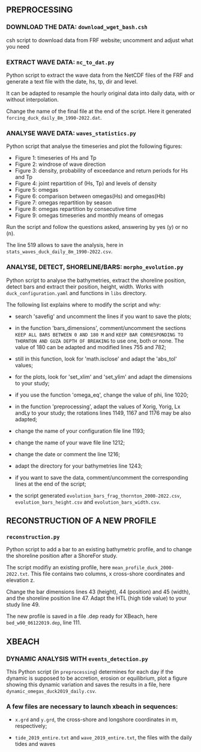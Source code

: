 ## PREPROCESSING
### DOWNLOAD THE DATA: `download_wget_bash.csh`

csh script to download data from FRF website; uncomment and adjust what you need

### EXTRACT WAVE DATA: `nc_to_dat.py`

Python script to extract the wave data from the NetCDF files of the FRF and generate a text file with the date, hs, tp, dir and level. 

It can be adapted to resample the hourly original data into daily data, with or without interpolation.

Change the name of the final file at the end of the script. Here it generated `forcing_duck_daily_8m_1990-2022.dat`.

### ANALYSE WAVE DATA: `waves_statistics.py`

Python script that analyse the timeseries and plot the following figures:
- Figure 1: timeseries of Hs and Tp
- Figure 2: windrose of wave direction
- Figure 3: density, probability of exceedance and return periods for Hs and Tp
- Figure 4: joint repartition of (Hs, Tp) and levels of density
- Figure 5: omegas
- Figure 6: comparison between omegas(Hs) and omegas(Hb)
- Figure 7: omegas repartition by season
- Figure 8: omegas repartition by consecutive time
- Figure 9: omegas timeseries and monthly means of omegas

Run the script and follow the questions asked, answering by yes (y) or no (n).

The line 519 allows to save the analysis, here in `stats_waves_duck_daily_8m_1990-2022.csv`.  

### ANALYSE, DETECT, SHORELINE/BARS: `morpho_evolution.py`

Python script to analyse the bathymetries, extract the shoreline position, detect bars and extract their position, height, width. Works with `duck_configuration.yaml` and functions in `libs` directory.

The following list explains where to modify the script and why:

- search 'savefig' and uncomment the lines if you want to save the plots;

- in the function 'bars\_dimensions', comment/uncomment the sections `KEEP ALL BARS BETWEEN 0 AND 180 M` and `KEEP BAR CORRESPONDING TO THORNTON AND GUZA DEPTH OF BREAKING` to use one, both or none. The value of 180 can be adapted and modified lines 755 and 782;

- still in this function, look for 'math.isclose' and adapt the 'abs\_tol' values;

- for the plots, look for 'set\_xlim' and 'set\_ylim' and adapt the dimensions to your study;

- if you use the function 'omega\_eq', change the value of phi, line 1020;

- in the function 'preprocessing', adapt the values of Xorig, Yorig, Lx andLy to your study; the rotations lines 1149, 1167 and 1176 may be also adapted;

- change the name of your configuration file line 1193;

- change the name of your wave file line 1212;

- change the date or comment the line 1216;

- adapt the directory for your bathymetries line 1243;

- if you want to save the data, comment/uncomment the corresponding lines at the end of the script;

- the script generated `evolution_bars_frag_thornton_2000-2022.csv`, `evolution_bars_height.csv` and `evolution_bars_width.csv`.

## RECONSTRUCTION OF A NEW PROFILE
### `reconstruction.py`

Python script to add a bar to an existing bathymetric profile, and to change the shoreline position after a ShoreFor study.

The script modifiy an existing profile, here `mean_profile_duck_2000-2022.txt`. This file contains two columns, x cross-shore coordinates and elevation z.

Change the bar dimensions lines 43 (height), 44 (position) and 45 (width), and the shoreline position line 47. Adapt the HTL (high tide value) to your study line 49. 

The new profile is saved in a file .dep ready for XBeach, here `bed_w90_06122019.dep`, line 111.

## XBEACH
### DYNAMIC ANALYSIS WITH `events_detection.py`

This Python script (in `preprocessing`) determines for each day if the dynamic is supposed to be accretion, erosion or equilibrium, plot a figure showing this dynamic variation and saves the results in a file, here `dynamic_omegas_duck2019_daily.csv`.

### A few files are necessary to launch xbeach in sequences:
- `x.grd` and `y.grd`, the cross-shore and longshore coordinates in m, respectively;

- `tide_2019_entire.txt` and `wave_2019_entire.txt`, the files with the daily tides and waves
